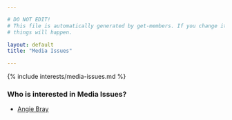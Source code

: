 ```yaml
---

# DO NOT EDIT!
# This file is automatically generated by get-members. If you change it, bad
# things will happen.

layout: default
title: "Media Issues"

---
```


{% include interests/media-issues.md %}

### Who is interested in Media Issues?


* [Angie Bray](../members/angie-bray.html)
